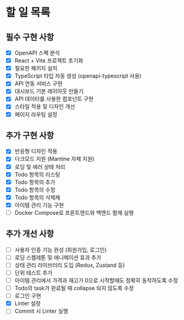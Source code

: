 # 할 일 목록

## 필수 구현 사항
- [x] OpenAPI 스펙 분석
- [x] React + Vite 프로젝트 초기화
- [x] 필요한 패키지 설치
- [x] TypeScript 타입 자동 생성 (openapi-typescript 사용)
- [x] API 연동 서비스 구현
- [x] 대시보드 기본 레이아웃 만들기
- [x] API 데이터를 사용한 컴포넌트 구현
- [x] 스타일 적용 및 디자인 개선
- [x] 페이지 라우팅 설정

## 추가 구현 사항
- [x] 반응형 디자인 적용
- [x] 다크모드 지원 (Mantine 자체 지원)
- [x] 로딩 및 에러 상태 처리
- [x] Todo 항목의 리스팅
- [x] Todo 항목의 추가
- [x] Todo 항목의 수정
- [x] Todo 항목의 삭제제
- [x] 아이템 관리 기능 구현
- [ ] Docker Compose로 프론트엔드와 백엔드 함께 실행

## 추가 개선 사항
- [ ] 사용자 인증 기능 완성 (회원가입, 로그인)
- [ ] 로딩 스켈레톤 및 애니메이션 효과 추가
- [ ] 상태 관리 라이브러리 도입 (Redux, Zustand 등)
- [ ] 단위 테스트 추가 
- [ ] 아이템 관리에서 가격과 재고가 0으로 시작할때도 정확히 동작하도록 수정
- [ ] Todo의 task가 완료될 때 collapse 되지 않도록 수정
- [ ] 로그인 구현
- [x] Linter 설정
- [ ] Commit 시 Linter 실행